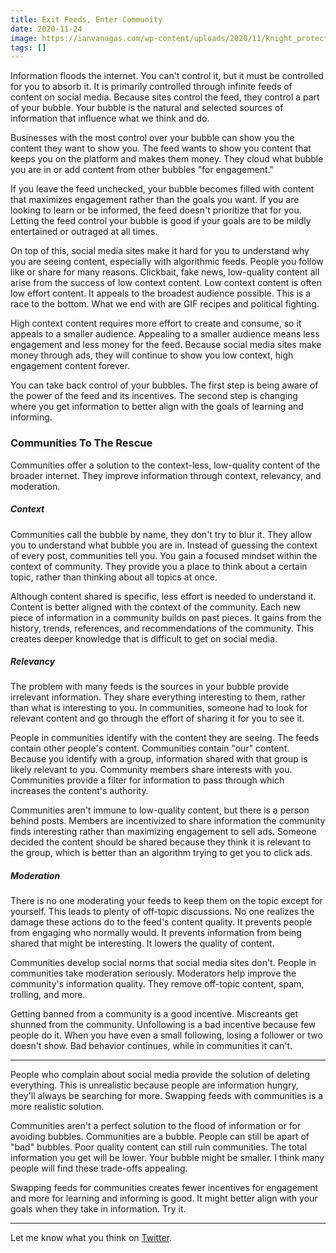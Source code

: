 ```yaml
---
title: Exit Feeds, Enter Community
date: 2020-11-24
image: https://ianvanagas.com/wp-content/uploads/2020/11/knight_protecting_princess_24112020115213.jpg
tags: []
---
```

Information floods the internet. You can't control it, but it must be controlled for you to absorb it. It is primarily controlled through infinite feeds of content on social media. Because sites control the feed, they control a part of your bubble. Your bubble is the natural and selected sources of information that influence what we think and do.

Businesses with the most control over your bubble can show you the content they want to show you. The feed wants to show you content that keeps you on the platform and makes them money. They cloud what bubble you are in or add content from other bubbles "for engagement."

If you leave the feed unchecked, your bubble becomes filled with content that maximizes engagement rather than the goals you want. If you are looking to learn or be informed, the feed doesn't prioritize that for you. Letting the feed control your bubble is good if your goals are to be mildly entertained or outraged at all times.

On top of this, social media sites make it hard for you to understand why you are seeing content, especially with algorithmic feeds. People you follow like or share for many reasons. Clickbait, fake news, low-quality content all arise from the success of low context content. Low context content is often low effort content. It appeals to the broadest audience possible. This is a race to the bottom. What we end with are GIF recipes and political fighting.

High context content requires more effort to create and consume, so it appeals to a smaller audience. Appealing to a smaller audience means less engagement and less money for the feed. Because social media sites make money through ads, they will continue to show you low context, high engagement content forever.

You can take back control of your bubbles. The first step is being aware of the power of the feed and its incentives. The second step is changing where you get information to better align with the goals of learning and informing.

### Communities To The Rescue

Communities offer a solution to the context-less, low-quality content of the broader internet. They improve information through context, relevancy, and moderation.

##### Context

Communities call the bubble by name, they don't try to blur it. They allow you to understand what bubble you are in. Instead of guessing the context of every post, communities tell you. You gain a focused mindset within the context of community. They provide you a place to think about a certain topic, rather than thinking about all topics at once.

Although content shared is specific, less effort is needed to understand it. Content is better aligned with the context of the community. Each new piece of information in a community builds on past pieces. It gains from the history, trends, references, and recommendations of the community. This creates deeper knowledge that is difficult to get on social media.

##### Relevancy

The problem with many feeds is the sources in your bubble provide irrelevant information. They share everything interesting to them, rather than what is interesting to you. In communities, someone had to look for relevant content and go through the effort of sharing it for you to see it.

People in communities identify with the content they are seeing. The feeds contain other people's content. Communities contain "our" content. Because you identify with a group, information shared with that group is likely relevant to you. Community members share interests with you. Communities provide a filter for information to pass through which increases the content's authority.

Communities aren't immune to low-quality content, but there is a person behind posts. Members are incentivized to share information the community finds interesting rather than maximizing engagement to sell ads. Someone decided the content should be shared because they think it is relevant to the group, which is better than an algorithm trying to get you to click ads.

##### Moderation

There is no one moderating your feeds to keep them on the topic except for yourself. This leads to plenty of off-topic discussions. No one realizes the damage these actions do to the feed's content quality. It prevents people from engaging who normally would. It prevents information from being shared that might be interesting. It lowers the quality of content.

Communities develop social norms that social media sites don't. People in communities take moderation seriously. Moderators help improve the community's information quality. They remove off-topic content, spam, trolling, and more.

Getting banned from a community is a good incentive. Miscreants get shunned from the community. Unfollowing is a bad incentive because few people do it. When you have even a small following, losing a follower or two doesn't show. Bad behavior continues, while in communities it can't.

* * *

People who complain about social media provide the solution of deleting everything. This is unrealistic because people are information hungry, they'll always be searching for more. Swapping feeds with communities is a more realistic solution.

Communities aren't a perfect solution to the flood of information or for avoiding bubbles. Communities are a bubble. People can still be apart of "bad" bubbles. Poor quality content can still ruin communities. The total information you get will be lower. Your bubble might be smaller. I think many people will find these trade-offs appealing.

Swapping feeds for communities creates fewer incentives for engagement and more for learning and informing is good. It might better align with your goals when they take in information. Try it.

* * *

Let me know what you think on [Twitter](http://twitter.com/ianvanagas).
